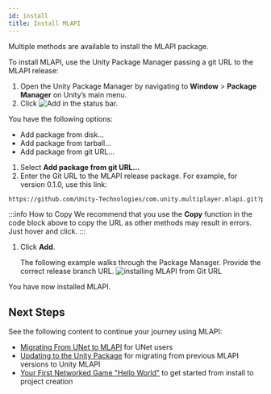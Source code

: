 ```yaml
---
id: install
title: Install MLAPI
---
```


Multiple methods are available to install the MLAPI package.

To install MLAPI, use the Unity Package Manager passing a git URL to the MLAPI release:

1. Open the Unity Package Manager by navigating to **Window** > **Package Manager** on Unity’s main menu.
1. Click ![Add](/img/add.png) in the status bar.

  You have the following options:

   - Add package from disk...
   - Add package from tarball...
   - Add package from git URL...

1. Select **Add package from git URL...**
1. Enter the Git URL to the MLAPI release package. For example, for version 0.1.0, use this link:

  ```html
  https://github.com/Unity-Technologies/com.unity.multiplayer.mlapi.git?path=/com.unity.multiplayer.mlapi#0.1.0
  ```
:::info How to Copy
We recommend that you use the **Copy** function in the code block above to copy the URL as other methods may result in errors. Just hover and click.
:::

1. Click **Add**.

   The following example walks through the Package Manager. Provide the correct release branch URL.
    ![installing MLAPI from Git URL](/img/installingmlapiurl.gif)

You have now installed MLAPI.

## Next Steps

See the following content to continue your journey using MLAPI:

* [Migrating From UNet to MLAPI](migratingtomlapi.md) for UNet users
* [Updating to the Unity Package](migratingfrommlapi.md) for migrating from previous MLAPI versions to Unity MLAPI
* [Your First Networked Game "Hello World"](../tutorials/helloworldintro.md) to get started from install to project creation
